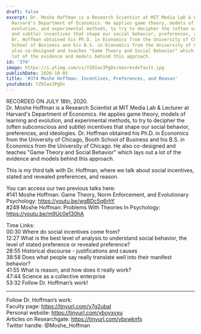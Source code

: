 ```yaml
---
draft: false
excerpt: Dr. Moshe Hoffman is a Research Scientist at MIT Media Lab & Lecturer at
  Harvard's Department of Economics. He applies game theory, models of learning and
  evolution, and experimental methods, to try to decipher the (often subconscious
  and subtle) incentives that shape our social behavior, preferences, and ideologies.
  Dr. Hoffman obtained his Ph.D. in Economics from the University of Chicago, Booth
  School of Business and his B.S. in Economics from the University of Chicago. He
  also co-designed and teaches "Game Theory and Social Behavior" which lays out a
  lot of the evidence and models behind this approach.
id: '374'
image: https://i.ytimg.com/vi/YZ0Iwx3PgDs/maxresdefault.jpg
publishDate: 2020-10-05
title: '#374 Moshe Hoffman: Incentives, Preferences, and Reason'
youtubeid: YZ0Iwx3PgDs
---
```

<div class="timelinks">

RECORDED ON JULY 18th, 2020.  
Dr. Moshe Hoffman is a Research Scientist at MIT Media Lab & Lecturer at Harvard's Department of Economics. He applies game theory, models of learning and evolution, and experimental methods, to try to decipher the (often subconscious and subtle) incentives that shape our social behavior, preferences, and ideologies. Dr. Hoffman obtained his Ph.D. in Economics from the University of Chicago, Booth School of Business and his B.S. in Economics from the University of Chicago. He also co-designed and teaches "Game Theory and Social Behavior" which lays out a lot of the evidence and models behind this approach.

This is my third talk with Dr. Hoffman, where we talk about social incentives, stated and revealed preferences, and reason.

You can access our two previous talks here:  
#141 Moshe Hoffman: Game Theory, Norm Enforcement, and Evolutionary Psychology: https://youtu.be/wgBDc5q6rhY  
#249 Moshe Hoffman: Problems With Theories In Psychology: https://youtu.be/m9Uc0e130hA

Time Links:  
<time>00:30</time> Where do social incentives come from?  
<time>12:27</time> What is the best level of analysis to understand social behavior, the level of stated preference or revealed preference?  
<time>28:55</time> Historical discourse - justifications and causes  
<time>38:58</time> Does what people say really translate well into their manifest behavior?  
<time>41:55</time> What is reason, and how does it really work?  
<time>47:44</time> Science as a collective enterprise  
<time>53:32</time> Follow Dr. Hoffman’s work!

---

Follow Dr. Hoffman’s work:  
Faculty page: https://tinyurl.com/y7g2ubal  
Personal website: https://tinyurl.com/yboyxvxu  
Articles on Researchgate: https://tinyurl.com/ybxwknfs  
Twitter handle: @Moshe_Hoffman
</div>

